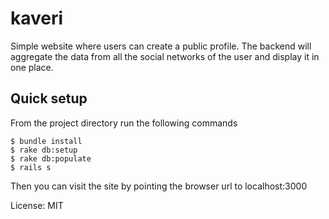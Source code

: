 kaveri
======

Simple website where users can create a public profile.
The backend will aggregate the data from all the social
networks of the user and display it in one place.

Quick setup
-----------

From the project directory run the following commands

    $ bundle install
    $ rake db:setup
    $ rake db:populate
    $ rails s

Then you can visit the site by pointing the browser url to localhost:3000

License: MIT
